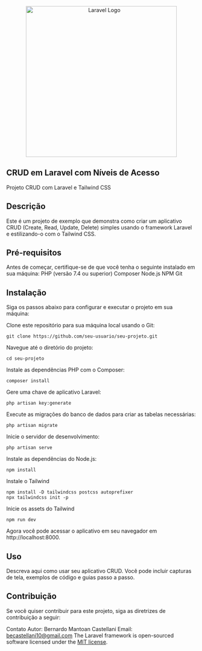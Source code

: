 <p align="center"><a href="https://laravel.com" target="_blank"><img src="https://raw.githubusercontent.com/laravel/art/master/logo-lockup/5%20SVG/2%20CMYK/1%20Full%20Color/laravel-logolockup-cmyk-red.svg" width="400" alt="Laravel Logo"></a></p>


## CRUD em Laravel com Níveis de Acesso
Projeto CRUD com Laravel e Tailwind CSS

## Descrição
Este é um projeto de exemplo que demonstra como criar um aplicativo CRUD (Create, Read, Update, Delete) simples usando o framework Laravel e estilizando-o com o Tailwind CSS.

## Pré-requisitos
Antes de começar, certifique-se de que você tenha o seguinte instalado em sua máquina:
PHP (versão 7.4 ou superior)
Composer
Node.js
NPM
Git

## Instalação
Siga os passos abaixo para configurar e executar o projeto em sua máquina:

Clone este repositório para sua máquina local usando o Git:
```
git clone https://github.com/seu-usuario/seu-projeto.git
```

Navegue até o diretório do projeto:
```
cd seu-projeto
```

Instale as dependências PHP com o Composer:
```
composer install
```

Gere uma chave de aplicativo Laravel:
```
php artisan key:generate
```

Execute as migrações do banco de dados para criar as tabelas necessárias:
```
php artisan migrate
```

Inicie o servidor de desenvolvimento:
```
php artisan serve
```

Instale as dependências do Node.js:
```
npm install
```

Instale o Tailwind
```
npm install -D tailwindcss postcss autoprefixer
npx tailwindcss init -p
```

Inicie os assets do Tailwind 
```
npm run dev
```


Agora você pode acessar o aplicativo em seu navegador em http://localhost:8000.

## Uso
Descreva aqui como usar seu aplicativo CRUD. Você pode incluir capturas de tela, exemplos de código e guias passo a passo.

## Contribuição
Se você quiser contribuir para este projeto, siga as diretrizes de contribuição a seguir:


Contato
Autor: Bernardo Mantoan Castellani
Email: becastellani10@gmail.com
The Laravel framework is open-sourced software licensed under the [MIT license](https://opensource.org/licenses/MIT).
